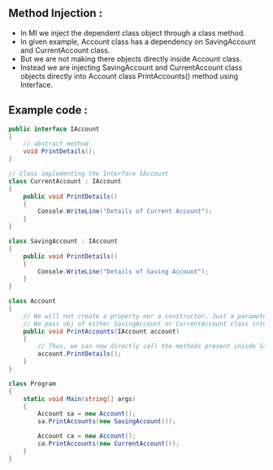 ## Method Injection :

- In MI we inject the dependent class object through a class method.
- In given example, Account class has a dependency on SavingAccount and CurrentAccount class.
- But we are not making there objects directly inside Account class.
- Instead we are injecting SavingAccount and CurrentAccount class objects directly into Account class PrintAccounts() method using Interface.

## Example code :

```csharp
public interface IAccount
{
    // abstract method
    void PrintDetails();
}

// Class implementing the Interface IAccount
class CurrentAccount : IAccount
{
    public void PrintDetails()
    {
        Console.WriteLine("Details of Current Account");
    }
}

class SavingAccount : IAccount
{
    public void PrintDetails()
    {
        Console.WriteLine("Details of Saving Account");
    }
}

class Account
{
    // We will not create a property nor a constructor. Just a parameterized method for Method Injection which accepts a parameter of type IAccount.
    // We pass obj of either SavingAccount or CurrentAccount class into it.
    public void PrintAccounts(IAccount account)
    {
        // Thus, we can now directly call the methods present inisde SavingAccount or CurrentAccount class.
        account.PrintDetails();
    }
}

class Program
{
    static void Main(string[] args)
    {
        Account sa = new Account();
        sa.PrintAccounts(new SavingAccount());

        Account ca = new Account();
        ca.PrintAccounts(new CurrentAccount());
    }
}

```
